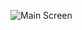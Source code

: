 ![Main Screen](https://github.com/Giralis/NewsApp/blob/tree/main/NewsApp_Screenshots/NewsApp_MainScreen.png?raw=true)
